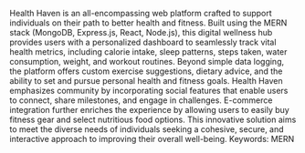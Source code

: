 Health Haven is an all-encompassing web platform crafted to support individuals on their path to better health and fitness. Built using the MERN stack (MongoDB, Express.js, React, Node.js), this digital wellness hub provides users with a personalized dashboard to seamlessly track vital health metrics, including calorie intake, sleep patterns, steps taken, water consumption, weight, and workout routines. Beyond simple data logging, the platform offers custom exercise suggestions, dietary advice, and the ability to set and pursue personal health and fitness goals. Health Haven emphasizes community by incorporating social features that enable users to connect, share milestones, and engage in challenges. E-commerce integration further enriches the experience by allowing users to easily buy fitness gear and select nutritious food options. This innovative solution aims to meet the diverse needs of individuals seeking a cohesive, secure, and interactive approach to improving their overall well-being. Keywords: MERN

